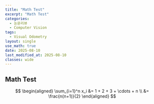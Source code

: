 ```yaml
---
title: "Math Test"
excerpt: "Math Test"
categories:
  - 논문리뷰
  - Computer Vision
tags:
  - Visual Odometry
layout: single
use_math: true
date: 2025-08-10
last_modified_at: 2025-08-10
classes: wide
---
```


## Math Test

$$
\begin{aligned}
\sum_{i=1}^n x_i &= 1 + 2 + 3 + \cdots + n \\
&= \frac{n(n+1)}{2}
\end{aligned}
$$
